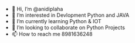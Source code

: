 - 👋 Hi, I’m @anidiplaha
- 👀 I’m interested in Devlopment Python and JAVA
- 🌱 I’m currently learning Python & IOT  
- 💞️ I’m looking to collaborate on Python Projects
- 📫 How to reach me 8981636248

<!---
anidiplaha/anidiplaha is a ✨ special ✨ repository because its `README.md` (this file) appears on your GitHub profile.
You can click the Preview link to take a look at your changes.
--->
